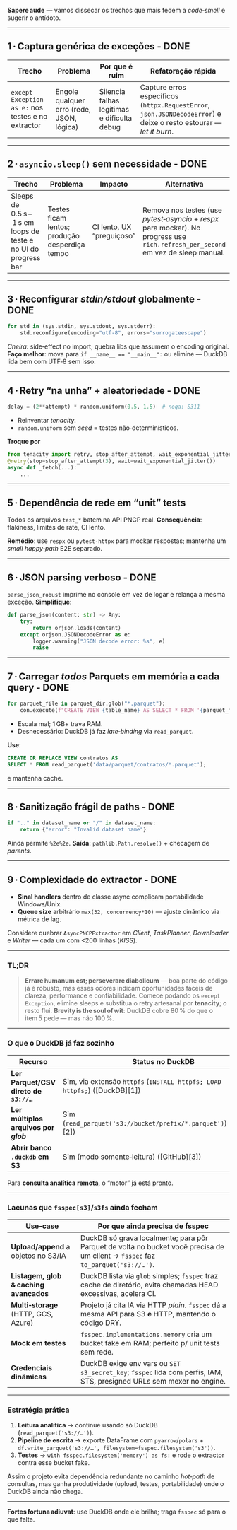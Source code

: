 **Sapere aude** — vamos dissecar os trechos que mais fedem a *code‑smell* e sugerir o antídoto.

---

## 1 · Captura genérica de exceções - DONE

| Trecho                                             | Problema                                  | Por que é ruim                              | Refatoração rápida                                                                                                 |
| -------------------------------------------------- | ----------------------------------------- | ------------------------------------------- | ------------------------------------------------------------------------------------------------------------------ |
| `except Exception as e:` nos testes e no extractor | Engole qualquer erro (rede, JSON, lógica) | Silencia falhas legítimas e dificulta debug | Capture erros específicos (`httpx.RequestError`, `json.JSONDecodeError`) e deixe o resto estourar — *let it burn*. |

---

## 2 · `asyncio.sleep()` sem necessidade - DONE

| Trecho                                                          | Problema                                       | Impacto                   | Alternativa                                                                                                                       |
| --------------------------------------------------------------- | ---------------------------------------------- | ------------------------- | --------------------------------------------------------------------------------------------------------------------------------- |
| Sleeps de 0.5 s – 1 s em loops de teste e no UI do progress bar | Testes ficam lentos; produção desperdiça tempo | CI lento, UX “preguiçoso” | Remova nos testes (use *pytest‑asyncio* + *respx* para mockar). No progress use `rich.refresh_per_second` em vez de sleep manual. |

---

## 3 · Reconfigurar *stdin/stdout* globalmente - DONE

```python
for std in (sys.stdin, sys.stdout, sys.stderr):
    std.reconfigure(encoding="utf-8", errors="surrogateescape")
```

*Cheira*: side‑effect no import; quebra libs que assumem o encoding original.
**Faço melhor**: mova para `if __name__ == "__main__":` ou elimine — DuckDB lida bem com UTF‑8 sem isso.

---

## 4 · Retry “na unha” + aleatoriedade - DONE

```python
delay = (2**attempt) * random.uniform(0.5, 1.5)  # noqa: S311
```

* Reinventar *tenacity*.
* `random.uniform` sem *seed* = testes não‑determinísticos.

**Troque por**

```python
from tenacity import retry, stop_after_attempt, wait_exponential_jitter
@retry(stop=stop_after_attempt(3), wait=wait_exponential_jitter())
async def _fetch(...):
    ...
```

---

## 5 · Dependência de rede em “unit” tests

Todos os arquivos `test_*` batem na API PNCP real.
**Consequência**: flakiness, limites de rate, CI lento.

**Remédio**: use `respx` ou `pytest-httpx` para mockar respostas; mantenha um *small happy‑path* E2E separado.

---

## 6 · JSON parsing verboso - DONE

`parse_json_robust` imprime no console em vez de logar e relança a mesma exceção.
**Simplifique**:

```python
def parse_json(content: str) -> Any:
    try:
        return orjson.loads(content)
    except orjson.JSONDecodeError as e:
        logger.warning("JSON decode error: %s", e)
        raise
```

---

## 7 · Carregar *todos* Parquets em memória a cada query - DONE

```python
for parquet_file in parquet_dir.glob("*.parquet"):
    con.execute(f"CREATE VIEW {table_name} AS SELECT * FROM '{parquet_file}'")
```

* Escala mal; 1 GB+ trava RAM.
* Desnecessário: DuckDB já faz *late‑binding* via `read_parquet`.

**Use**:

```sql
CREATE OR REPLACE VIEW contratos AS
SELECT * FROM read_parquet('data/parquet/contratos/*.parquet');
```

e mantenha cache.

---

## 8 · Sanitização frágil de paths - DONE

```python
if ".." in dataset_name or "/" in dataset_name:
    return {"error": "Invalid dataset name"}
```

Ainda permite `%2e%2e`. **Saída**: `pathlib.Path.resolve()` + checagem de *parents*.

---

## 9 · Complexidade do extractor - DONE

* **Sinal handlers** dentro de classe async complicam portabilidade Windows/Unix.
* **Queue size** arbitrário `max(32, concurrency*10)` — ajuste dinâmico via métrica de lag.

Considere quebrar `AsyncPNCPExtractor` em *Client*, *TaskPlanner*, *Downloader* e *Writer* — cada um com <200 linhas (*KISS*).

---

### TL;DR

> **Errare humanum est; perseverare diabolicum** — boa parte do código já é robusto, mas esses odores indicam oportunidades fáceis de clareza, performance e confiabilidade. Comece podando os `except Exception`, elimine sleeps e substitua o retry artesanal por **tenacity**; o resto flui.
**Brevity is the soul of wit**: DuckDB cobre 80 % do que o item 5 pede — mas não 100 %.

---

### O que o DuckDB já faz sozinho

| Recurso                                | Status no DuckDB                                                          |
| -------------------------------------- | ------------------------------------------------------------------------- |
| **Ler Parquet/CSV direto de `s3://…`** | Sim, via extensão `httpfs` (`INSTALL httpfs; LOAD httpfs;`) ([DuckDB][1]) |
| **Ler múltiplos arquivos por *glob***  | Sim (`read_parquet('s3://bucket/prefix/*.parquet')`) ([DuckDB][2])        |
| **Abrir banco `.duckdb` em S3**        | Sim (modo somente‑leitura) ([GitHub][3])                                  |

Para **consulta analítica remota**, o “motor” já está pronto.

---

### Lacunas que `fsspec[s3]`/`s3fs` ainda fecham

| Use‑case                               | Por que ainda precisa de fsspec                                                                                                  |
| -------------------------------------- | -------------------------------------------------------------------------------------------------------------------------------- |
| **Upload/append** a objetos no S3/IA   | DuckDB só grava localmente; para pôr Parquet de volta no bucket você precisa de um client → `fsspec` faz `to_parquet('s3://…')`. |
| **Listagem, glob & caching avançados** | DuckDB lista via `glob` simples; `fsspec` traz cache de diretório, evita chamadas HEAD excessivas, acelera CI.                   |
| **Multi‑storage** (HTTP, GCS, Azure)   | Projeto já cita IA via HTTP *plain*. `fsspec` dá a mesma API para S3 **e** HTTP, mantendo o código DRY.                          |
| **Mock em testes**                     | `fsspec.implementations.memory` cria um bucket fake em RAM; perfeito p/ unit tests sem rede.                                     |
| **Credenciais dinâmicas**              | DuckDB exige env vars ou `SET s3_secret_key`; `fsspec` lida com perfis, IAM, STS, presigned URLs sem mexer no engine.            |

---

### Estratégia prática

1. **Leitura analítica** → continue usando só DuckDB (`read_parquet('s3://…')`).
2. **Pipeline de escrita** → exporte DataFrame com `pyarrow`/`polars` + `df.write_parquet('s3://…', filesystem=fsspec.filesystem('s3'))`.
3. **Testes** → `with fsspec.filesystem('memory') as fs:` e rode o extractor contra esse bucket fake.

Assim o projeto evita dependência redundante no caminho *hot‑path* de consultas, mas ganha produtividade (upload, testes, portabilidade) onde o DuckDB ainda não chega.

---

**Fortes fortuna adiuvat**: use DuckDB onde ele brilha; traga `fsspec` só para o que falta.
